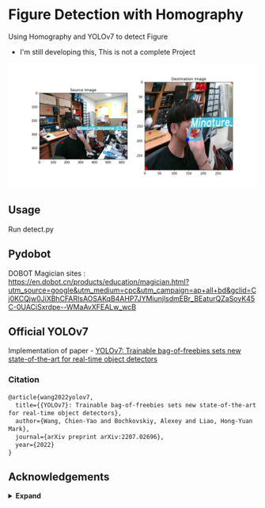 # Figure Detection with Homography

Using Homography and YOLOv7 to detect Figure
* I'm still developing this, This is not a complete Project

![alt text](https://github.com/Junst/Computer-Vision/blob/main/Object%20Detection/YOLO/YOLO%20v7/Figure%20Detection%20with%20Homography/Results/outputresults.png)

## Usage

Run detect.py

## Pydobot

DOBOT Magician sites : https://en.dobot.cn/products/education/magician.html?utm_source=google&utm_medium=cpc&utm_campaign=ap+all+bd&gclid=Cj0KCQjw0JiXBhCFARIsAOSAKqB4AHP7JYMiunjlsdmEBr_BEaturQZaSoyK45C-0UACiSxrdpe--WMaAvXFEALw_wcB



## Official YOLOv7

Implementation of paper - [YOLOv7: Trainable bag-of-freebies sets new state-of-the-art for real-time object detectors](https://arxiv.org/abs/2207.02696)


### Citation

```
@article{wang2022yolov7,
  title={{YOLOv7}: Trainable bag-of-freebies sets new state-of-the-art for real-time object detectors},
  author={Wang, Chien-Yao and Bochkovskiy, Alexey and Liao, Hong-Yuan Mark},
  journal={arXiv preprint arXiv:2207.02696},
  year={2022}
}
```

## Acknowledgements

<details><summary> <b>Expand</b> </summary>

Root
* [https://github.com/AlexeyAB/darknet](https://github.com/AlexeyAB/darknet)
* [https://github.com/WongKinYiu/yolor](https://github.com/WongKinYiu/yolor)
* [https://github.com/WongKinYiu/PyTorch_YOLOv4](https://github.com/WongKinYiu/PyTorch_YOLOv4)
* [https://github.com/WongKinYiu/ScaledYOLOv4](https://github.com/WongKinYiu/ScaledYOLOv4)
* [https://github.com/Megvii-BaseDetection/YOLOX](https://github.com/Megvii-BaseDetection/YOLOX)
* [https://github.com/ultralytics/yolov3](https://github.com/ultralytics/yolov3)
* [https://github.com/ultralytics/yolov5](https://github.com/ultralytics/yolov5)
* [https://github.com/DingXiaoH/RepVGG](https://github.com/DingXiaoH/RepVGG)
* [https://github.com/JUGGHM/OREPA_CVPR2022](https://github.com/JUGGHM/OREPA_CVPR2022)
* [https://github.com/TexasInstruments/edgeai-yolov5/tree/yolo-pose](https://github.com/TexasInstruments/edgeai-yolov5/tree/yolo-pose)

Personal
* [https://github.com/FW2022/Realsense_SSD_Model](https://github.com/FW2022/Realsense_SSD_Model)
* [https://github.com/dbloisi/homography-computation](https://github.com/dbloisi/homography-computation)

</details>
